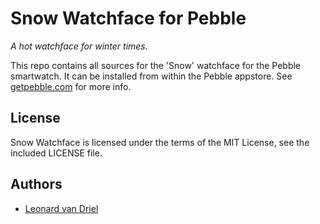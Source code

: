 Snow Watchface for Pebble
=========================

*A hot watchface for winter times.*

This repo contains all sources for the 'Snow' watchface for the Pebble smartwatch. It can be installed from within the Pebble appstore. See [getpebble.com](https://getpebble.com/) for more info.


License
-------
Snow Watchface is licensed under the terms of the MIT License, see the included LICENSE file.


Authors
-------
- [Leonard van Driel](http://www.leonardvandriel.nl/)
